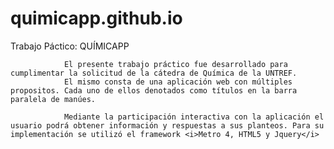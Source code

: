 # quimicapp.github.io

Trabajo Páctico: QUÍMICAPP

				El presente trabajo práctico fue desarrollado para cumplimentar la solicitud de la cátedra de Química de la UNTREF.
				El mismo consta de una aplicación web con múltiples propositos. Cada uno de ellos denotados como títulos en la barra paralela de manúes.

				Mediante la participación interactiva con la aplicación el usuario podrá obtener información y respuestas a sus planteos. Para su implementación se utilizó el framework <i>Metro 4, HTML5 y Jquery</i>
